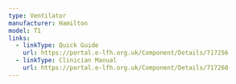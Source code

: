 ```yaml
---
type: Ventilator
manufacturer: Hamilton
model: T1
links:
  - linkType: Quick Guide
    url: https://portal.e-lfh.org.uk/Component/Details/717256
  - linkType: Clinician Manual
    url: https://portal.e-lfh.org.uk/Component/Details/717260
---
```

